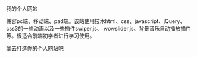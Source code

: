 我的个人网站


兼容pc端、移动端、pad端。该站使用技术html、css、javascript、jQuery、css3的一些动画以及一些插件swiper.js、 wowslider.js、背景音乐自动播放插件等。很适合前端初学者进行学习使用。


拿去打造你的个人网站吧